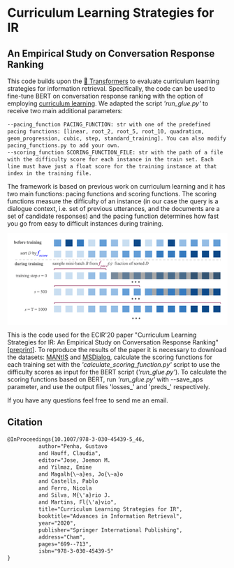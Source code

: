 
# Curriculum Learning Strategies for IR
## An Empirical Study on Conversation Response Ranking

This code builds upon the [🤗 Transformers](https://github.com/huggingface/transformers) to evaluate curriculum learning strategies for information retrieval. Specifically, the code can be used to fine-tune BERT on conversation response ranking with the option of employing [curriculum learning](https://ronan.collobert.com/pub/matos/2009_curriculum_icml.pdf). We adapted the script _'run_glue.py'_ to receive two main additional parameters:

```
--pacing_function PACING_FUNCTION: str with one of the predefined pacing functions: [linear, root_2, root_5, root_10, quadraticm, geom_progression, cubic, step, standard_training]. You can also modify pacing_functions.py to add your own.
--scoring_function SCORING_FUNCTION_FILE: str with the path of a file with the difficulty score for each instance in the train set. Each line must have just a float score for the training instance at that index in the training file.
```

The framework is based on previous work on curriculum learning and it has two main functions: pacing functions and scoring functions. The scoring functions measure the difficulty of an instance (in our case the query is a dialogue context, i.e. set of previous utterances, and the documents are a set of candidate responses) and the pacing function determines how fast you go from easy to difficult instances during training.

<p align="center">
<img src="framework.png" align="center">
</p>

This is the code used for the ECIR'20 paper "Curriculum Learning Strategies for IR: An Empirical Study on Conversation Response Ranking" [[preprint](https://arxiv.org/abs/1912.08555)]. To reproduce the results of the paper it is necessary to download the datasets: [MANtIS](https://guzpenha.github.io/MANtIS/) and [MSDialog](https://ciir.cs.umass.edu/downloads/msdialog/), calculate the scoring functions for each training set with the _'calculate_scoring_function.py'_ script to use the difficulty scores as input for the BERT script (_'run_glue.py'_). To calculate the scoring functions based on BERT, run _'run_glue.py'_ with --save_aps parameter, and use the output files 'losses_' and 'preds_' respectively.

If you have any questions feel free to send me an email.

## Citation
```
@InProceedings{10.1007/978-3-030-45439-5_46,
          author="Penha, Gustavo
          and Hauff, Claudia",
          editor="Jose, Joemon M.
          and Yilmaz, Emine
          and Magalh{\~a}es, Jo{\~a}o
          and Castells, Pablo
          and Ferro, Nicola
          and Silva, M{\'a}rio J.
          and Martins, Fl{\'a}vio",
          title="Curriculum Learning Strategies for IR",
          booktitle="Advances in Information Retrieval",
          year="2020",
          publisher="Springer International Publishing",
          address="Cham",
          pages="699--713",
          isbn="978-3-030-45439-5"
}
```
